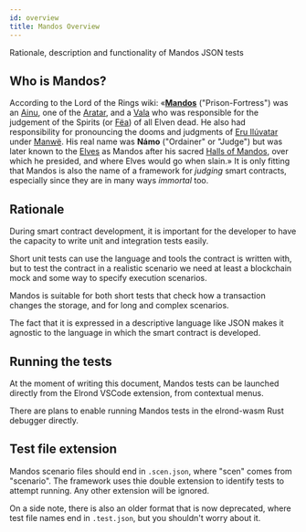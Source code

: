 ```yaml
---
id: overview
title: Mandos Overview
---
```


Rationale, description and functionality of Mandos JSON tests

## **Who is Mandos?**

According to the Lord of the Rings wiki: «[**Mandos**](https://lotr.fandom.com/wiki/Mandos) ("Prison-Fortress") was an [Ainu](https://lotr.fandom.com/wiki/Ainu), one of the [Aratar](https://lotr.fandom.com/wiki/Aratar), and a [Vala](https://lotr.fandom.com/wiki/Vala) who was responsible for the judgement of the Spirits (or [Fëa](https://lotr.fandom.com/wiki/Fëa)) of all Elven dead. He also had responsibility for pronouncing the dooms and judgments of [Eru Ilúvatar](https://lotr.fandom.com/wiki/Eru_Ilúvatar) under [Manwë](https://lotr.fandom.com/wiki/Manwë). His real name was **Námo** ("Ordainer" or "Judge") but was later known to the [Elves](https://lotr.fandom.com/wiki/Elves) as Mandos after his sacred [Halls of Mandos](https://lotr.fandom.com/wiki/Halls_of_Mandos), over which he presided, and where Elves would go when slain.» It is only fitting that Mandos is also the name of a framework for _judging_ smart contracts, especially since they are in many ways _immortal_ too.

## **Rationale**

During smart contract development, it is important for the developer to have the capacity to write unit and integration tests easily.

Short unit tests can use the language and tools the contract is written with, but to test the contract in a realistic scenario we need at least a blockchain mock and some way to specify execution scenarios.

Mandos is suitable for both short tests that check how a transaction changes the storage, and for long and complex scenarios.

The fact that it is expressed in a descriptive language like JSON makes it agnostic to the language in which the smart contract is developed.

## **Running the tests**

At the moment of writing this document, Mandos tests can be launched directly from the Elrond VSCode extension, from contextual menus.

There are plans to enable running Mandos tests in the elrond-wasm Rust debugger directly.

## **Test file extension**

Mandos scenario files should end in `.scen.json`, where "scen" comes from "scenario". The framework uses thie double extension to identify tests to attempt running. Any other extension will be ignored.

On a side note, there is also an older format that is now deprecated, where test file names end in `.test.json`, but you shouldn't worry about it.
